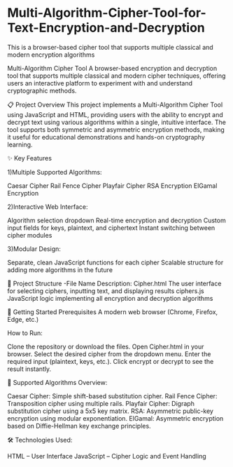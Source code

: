 # Multi-Algorithm-Cipher-Tool-for-Text-Encryption-and-Decryption
This is a browser-based cipher tool that supports multiple classical and modern encryption algorithms

Multi-Algorithm Cipher Tool
A browser-based encryption and decryption tool that supports multiple classical and modern cipher techniques, offering users an interactive platform to experiment with and understand cryptographic methods.

📋 Project Overview
This project implements a Multi-Algorithm Cipher Tool using JavaScript and HTML, providing users with the ability to encrypt and decrypt text using various algorithms within a single, intuitive interface. The tool supports both symmetric and asymmetric encryption methods, making it useful for educational demonstrations and hands-on cryptography learning.

✨ Key Features

1)Multiple Supported Algorithms:

Caesar Cipher
Rail Fence Cipher
Playfair Cipher
RSA Encryption
ElGamal Encryption

2)Interactive Web Interface:

Algorithm selection dropdown
Real-time encryption and decryption
Custom input fields for keys, plaintext, and ciphertext
Instant switching between cipher modules

3)Modular Design:

Separate, clean JavaScript functions for each cipher
Scalable structure for adding more algorithms in the future



📂 Project Structure
-File Name	Description:
Cipher.html	The user interface for selecting ciphers, inputting text, and displaying results
ciphers.js	JavaScript logic implementing all encryption and decryption algorithms

🚀 Getting Started
Prerequisites
A modern web browser (Chrome, Firefox, Edge, etc.)

How to Run:

Clone the repository or download the files.
Open Cipher.html in your browser.
Select the desired cipher from the dropdown menu.
Enter the required input (plaintext, keys, etc.).
Click encrypt or decrypt to see the result instantly.

🔐 Supported Algorithms Overview:

Caesar Cipher: Simple shift-based substitution cipher.
Rail Fence Cipher: Transposition cipher using multiple rails.
Playfair Cipher: Digraph substitution cipher using a 5x5 key matrix.
RSA: Asymmetric public-key encryption using modular exponentiation.
ElGamal: Asymmetric encryption based on Diffie-Hellman key exchange principles.

🛠️ Technologies Used:

HTML – User Interface
JavaScript – Cipher Logic and Event Handling
